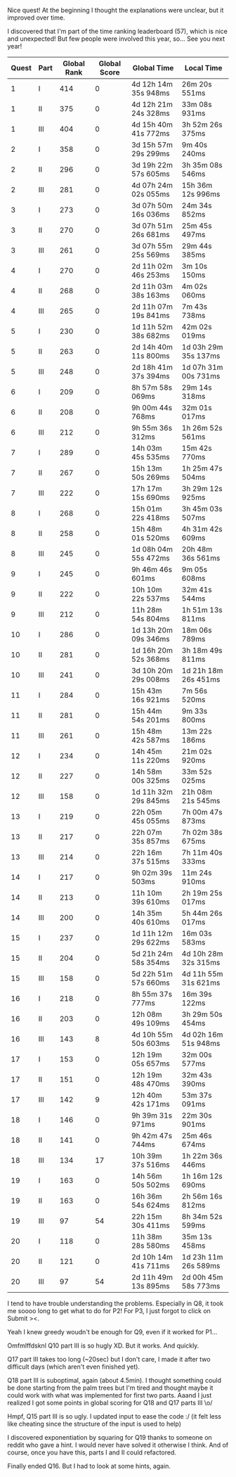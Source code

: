 Nice quest! At the beginning I thought the explanations were unclear, but it improved over time.

I discovered that I'm part of the time ranking leaderboard (57), which is nice and unexpected! But few people were involved this year, so...
See you next year!


|Quest|Part|Global Rank|Global Score|Global Time|Local Time|
|---|---|---|---|---|---|
|1|I|414|0|4d 12h 14m 35s 948ms|26m 20s 551ms|
|1|II|375|0|4d 12h 21m 24s 328ms|33m 08s 931ms|
|1|III|404|0|4d 15h 40m 41s 772ms|3h 52m 26s 375ms|
|2|I|358|0|3d 15h 57m 29s 299ms|9m 40s 240ms|
|2|II|296|0|3d 19h 22m 57s 605ms|3h 35m 08s 546ms|
|2|III|281|0|4d 07h 24m 02s 055ms|15h 36m 12s 996ms|
|3|I|273|0|3d 07h 50m 16s 036ms|24m 34s 852ms|
|3|II|270|0|3d 07h 51m 26s 681ms|25m 45s 497ms|
|3|III|261|0|3d 07h 55m 25s 569ms|29m 44s 385ms|
|4|I|270|0|2d 11h 02m 46s 253ms|3m 10s 150ms|
|4|II|268|0|2d 11h 03m 38s 163ms|4m 02s 060ms|
|4|III|265|0|2d 11h 07m 19s 841ms|7m 43s 738ms|
|5|I|230|0|1d 11h 52m 38s 682ms|42m 02s 019ms|
|5|II|263|0|2d 14h 40m 11s 800ms|1d 03h 29m 35s 137ms|
|5|III|248|0|2d 18h 41m 37s 394ms|1d 07h 31m 00s 731ms|
|6|I|209|0|8h 57m 58s 069ms|29m 14s 318ms|
|6|II|208|0|9h 00m 44s 768ms|32m 01s 017ms|
|6|III|212|0|9h 55m 36s 312ms|1h 26m 52s 561ms|
|7|I|289|0|14h 03m 45s 535ms|15m 42s 770ms|
|7|II|267|0|15h 13m 50s 269ms|1h 25m 47s 504ms|
|7|III|222|0|17h 17m 15s 690ms|3h 29m 12s 925ms|
|8|I|268|0|15h 01m 22s 418ms|3h 45m 03s 507ms|
|8|II|258|0|15h 48m 01s 520ms|4h 31m 42s 609ms|
|8|III|245|0|1d 08h 04m 55s 472ms|20h 48m 36s 561ms|
|9|I|245|0|9h 46m 46s 601ms|9m 05s 608ms|
|9|II|222|0|10h 10m 22s 537ms|32m 41s 544ms|
|9|III|212|0|11h 28m 54s 804ms|1h 51m 13s 811ms|
|10|I|286|0|1d 13h 20m 09s 346ms|18m 06s 789ms|
|10|II|281|0|1d 16h 20m 52s 368ms|3h 18m 49s 811ms|
|10|III|241|0|3d 10h 20m 29s 008ms|1d 21h 18m 26s 451ms|
|11|I|284|0|15h 43m 16s 921ms|7m 56s 520ms|
|11|II|281|0|15h 44m 54s 201ms|9m 33s 800ms|
|11|III|261|0|15h 48m 42s 587ms|13m 22s 186ms|
|12|I|234|0|14h 45m 11s 220ms|21m 02s 920ms|
|12|II|227|0|14h 58m 00s 325ms|33m 52s 025ms|
|12|III|158|0|1d 11h 32m 29s 845ms|21h 08m 21s 545ms|
|13|I|219|0|22h 05m 45s 055ms|7h 00m 47s 873ms|
|13|II|217|0|22h 07m 35s 857ms|7h 02m 38s 675ms|
|13|III|214|0|22h 16m 37s 515ms|7h 11m 40s 333ms|
|14|I|217|0|9h 02m 39s 503ms|11m 24s 910ms|
|14|II|213|0|11h 10m 39s 610ms|2h 19m 25s 017ms|
|14|III|200|0|14h 35m 40s 610ms|5h 44m 26s 017ms|
|15|I|237|0|1d 11h 12m 29s 622ms|16m 03s 583ms|
|15|II|204|0|5d 21h 24m 58s 354ms|4d 10h 28m 32s 315ms|
|15|III|158|0|5d 22h 51m 57s 660ms|4d 11h 55m 31s 621ms|
|16|I|218|0|8h 55m 37s 777ms|16m 39s 122ms|
|16|II|203|0|12h 08m 49s 109ms|3h 29m 50s 454ms|
|16|III|143|8|4d 10h 55m 50s 603ms|4d 02h 16m 51s 948ms|
|17|I|153|0|12h 19m 05s 657ms|32m 00s 577ms|
|17|II|151|0|12h 19m 48s 470ms|32m 43s 390ms|
|17|III|142|9|12h 40m 42s 171ms|53m 37s 091ms|
|18|I|146|0|9h 39m 31s 971ms|22m 30s 901ms|
|18|II|141|0|9h 42m 47s 744ms|25m 46s 674ms|
|18|III|134|17|10h 39m 37s 516ms|1h 22m 36s 446ms|
|19|I|163|0|14h 56m 50s 502ms|1h 16m 12s 690ms|
|19|II|163|0|16h 36m 54s 624ms|2h 56m 16s 812ms|
|19|III|97|54|22h 15m 30s 411ms|8h 34m 52s 599ms|
|20|I|118|0|11h 38m 28s 580ms|35m 13s 458ms|
|20|II|121|0|2d 10h 14m 41s 711ms|1d 23h 11m 26s 589ms|
|20|III|97|54|2d 11h 49m 13s 895ms|2d 00h 45m 58s 773ms|

I tend to have trouble understanding the problems. Especially in Q8, it took me soooo long to get what to do for P2! For P3, I just forgot to click on Submit ><.

Yeah I knew greedy woudn't be enough for Q9, even if it worked for P1...

Omfmlffdsknl Q10 part III is so hugly XD. But it works. And quickly.

Q17 part III takes too long (~20sec) but I don't care, I made it after two difficult days (which aren't even finished yet).

Q18 part III is suboptimal, again (about 4.5min). I thought something could be done starting from the palm trees but I'm tired and thought maybe it could work with what was implemented for first two parts. Aaand I just realized I got some points in global scoring for Q18 and Q17 parts III \o/

Hmpf, Q15 part III is so ugly. I updated input to ease the code :/ (it felt less like cheating since the structure of the input is used to help)

I discovered exponentiation by squaring for Q19 thanks to someone on reddit who gave a hint. I would never have solved it otherwise I think. And of course, once you have this, parts I and II could refactored.

Finally ended Q16. But I had to look at some hints, again.
